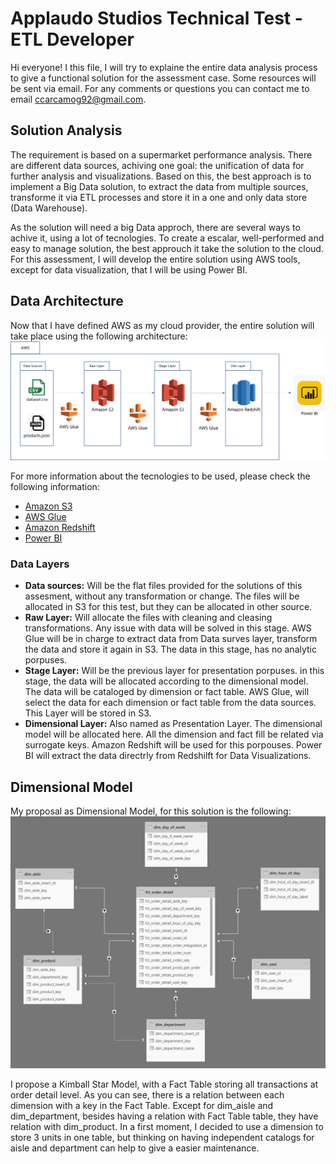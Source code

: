 # Applaudo Studios Technical Test - ETL Developer
Hi everyone! I this file, I will try to explaine the entire data analysis process to give a functional solution for the assessment case. Some resources will be sent via email. For any comments or questions you can contact me to email ccarcamog92@gmail.com.

## Solution Analysis
The requirement is based on a supermarket performance analysis. There are different data sources, achiving one goal: the unification of data for further analysis and visualizations. Based on this, the best approach is to implement a Big Data solution, to extract the data from multiple sources, transforme it via ETL processes and store it in a one and only data store (Data Warehouse).

As the solution will need a big Data approch, there are several ways to achive it, using a lot of tecnologies. To create a escalar, well-performed and easy to manage solution, the best approuch it take the solution to the cloud. For this assessment, I will develop the entire solution using AWS tools, except for data visualization, that I will be using Power BI.

## Data Architecture
Now that I have defined AWS as my cloud provider, the entire solution will take place using the following architecture:
![Data_Architecture](/readme_img/data-arq.png)

For more information about the tecnologies to be used, please check the following information:
- [Amazon S3](https://aws.amazon.com/s3/)
- [AWS Glue](https://aws.amazon.com/glue/)
- [Amazon Redshift](https://aws.amazon.com/es/redshift/)
- [Power BI](https://powerbi.microsoft.com/es-es/what-is-power-bi/)

### Data Layers
- **Data sources:** Will be the flat files provided for the solutions of this assesment, without any transformation or change. The files will be allocated in S3 for this test, but they can be allocated in other source.
- **Raw Layer:** Will allocate the files with cleaning and cleasing transformations. Any issue with data will be solved in this stage. AWS Glue will be in charge to extract data from Data surves layer, transform the data and store it again in S3. The data in this stage, has no analytic porpuses.
- **Stage Layer:** Will be the previous layer for presentation porpuses. in this stage, the data will be allocated according to the dimensional model. The data will be cataloged by dimension or fact table. AWS Glue, will select the data for each dimension or fact table from the data sources. This Layer will be stored in S3.
- **Dimensional Layer:** Also named as Presentation Layer. The dimensional model will be allocated here. All the dimension and fact fill be related via surrogate keys. Amazon Redshift will be used for this porpouses. Power BI will extract the data directrly from Redshilft for Data Visualizations.

## Dimensional Model
My proposal as Dimensional Model, for this solution is the following:
![DimModel](/readme_img/dm.png)

I propose a Kimball Star Model, with a Fact Table storing all transactions at order detail level. As you can see, there is a relation between each dimension with a key in the Fact Table. Except for dim_aisle and dim_department, besides having a relation with Fact Table table, they have relation with dim_product. In a first moment, I decided to use a dimension to store 3 units in one table, but thinking on having independent catalogs for aisle and department can help to give a easier maintenance.


